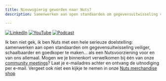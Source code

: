 ```yaml
---
title: Nieuwsgierig geworden naar Nuts?
description: Samenwerken aan open standaarden om gegevensuitwisseling veiliger, schaalbaarder en goedkoper te maken.

---
```

[![LinkedIn](/images/linkedin-nuts.svg)](https://linkedin.com/company/stichting-nuts)
[![YouTube](/images/youtube-nuts.svg)](https://www.youtube.com/channel/UCJtbrUe2TphkzDi2lPY5yYQ)
[![Podcast](/images/podcast-nuts.svg)](/podcast)


Ik ben niet gek, ik ben Nuts met een hele serieuze doelstelling: samenwerken aan open standaarden om gegevensuitwisseling veiliger, schaalbaarder en goedkoper te maken… als een Nutsvoorziening voor en van ons allemaal. Mogen we je binnenkort verwelkomen bij één van onze [community meetings](./kalender)? Laat je e-mailadres achter en ontvang de uitnodiging per e-mail. Vergeet ook niet een kijkje te nemen in onze [Nuts merchandise shop](https://nuts.myspreadshop.nl)
